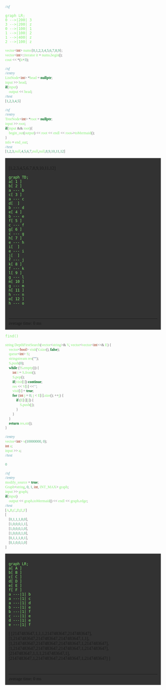 <style>
*{
    font-family:consolas;
}
html body h2{
    color:#a4f3d1;
    text-align:center;
}
html body h3{
    color:#e06666;
}
html body h4{
    color:pink;
}
html body h5{
    color:#e4e79b;
}
.short {
    width:60%;
    background-color:rgba(0,0,0,0);
    border-bottom:4px dotted #515151;
}
.code-output {
    background-color: #323232;
    padding: .8em;
    margin: 1em 0px;
}
.code-hr {
    margin:3em 0px .5em 0px;
}
</style>
<br>
<br>
<br>
<br>
<br>

```cpp {cmd="run" id="sf" hide}
//sf
```

```mermaid
graph LR;
0 -->|200| 3
3 -->|200| z
0 -->|100| 1
1 -->|100| 2
1 -->|400| z
2 -->|100| z
```


```cpp {cmd=run}
vector<int> nums{0,1,2,3,4,5,6,7,8,9};
vector<int>::iterator it = nums.begin();
cout << *(it+3);
```

```cpp {cmd=run}
//sf
//entry
ListNode<int> *head = nullptr;
input >> head;
if(input)
    output << head;
//test
[1,2,3,4,5]
```

```cpp {cmd=run modify_source}
//sf
//entry
TreeNode<int> *root = nullptr;
input >> root;
if(input && root){
    begin_out(output) << root << endl << root->toMermaid();
}
info = end_out;
//test
[1,2,3,null,4,5,6,7,null,null,8,9,10,11,12]
```

<!-- code_chunk_output -->

<div class=code-output> 

[1,2,3,4,5,6,7,8,9,10,11,12]
```mermaid 
graph TD; 
a[ 1 ] 
b[ 2 ] 
a --- b
c[ 3 ] 
a --- c
d[  ] 
b --- d
e[ 4 ] 
b --- e
f[ 5 ] 
c --- f
g[ 6 ] 
c --- g
h[ 7 ] 
e --- h
i[  ] 
e --- i
j[  ] 
f --- j
k[ 8 ] 
f --- k
l[ 9 ] 
g --- l
m[ 10 ] 
g --- m
n[ 11 ] 
h --- n
o[ 12 ] 
h --- o
``` 


<hr class=code-hr>average time: 0 ms
</div>

<!-- /code_chunk_output -->

<style>

html body code {
    color: #83ee73;
}

</style>
`find()`


```cpp {cmd=run line-numbers continue=sf}
string DepthFirstSearch(vector<string>& V, vector<vector<int>>& E) {
    vector<bool> visit(V.size(), false);
    queue<int> S;
    stringstream res("");
    S.push(0);
    while (!S.empty()) {
        int i = S.front();
        S.pop();
        if(visit[i]) continue;
        res << V[i] <<' ';
        visit[i] = true;
        for (int j = 0; j < E[i].size(); ++j) {
            if (E[i][j]) {
                S.push(j);
            }
        }
    }
    return res.str();
}
```
```cpp {cmd=run continue hide}
//entry
vector<int> v(10000000, 0);
int a;
input >> a;
//test
```
```cpp {cmd=run continue}
0
```


```cpp {cmd=run modify_source}
//sf
//entry
modify_source = true;
Graph<string, 0, 1, int, INT_MAX> graph;
input >> graph;
if(input)
    output << graph.toMermaid() << endl << graph.edge;
//test
[A,B,C,D,E,F]
[
    [0,1,1,1,0,0],
    [1,0,0,0,1,1],
    [1,0,0,0,1,0],
    [1,0,0,0,1,0],
    [0,1,1,1,0,1],
    [0,1,0,0,1,0]
]
```

<!-- code_chunk_output -->

<div class=code-output> 

```mermaid 
graph LR; 
a[ A ] 
b[ B ] 
c[ C ] 
d[ D ] 
e[ E ] 
f[ F ] 
a ---|1| b 
a ---|1| c 
a ---|1| d 
b ---|1| e 
b ---|1| f 
c ---|1| e 
d ---|1| e 
e ---|1| f 
```

[
    [2147483647,1,1,1,2147483647,2147483647],
    [1,2147483647,2147483647,2147483647,1,1],
    [1,2147483647,2147483647,2147483647,1,2147483647],
    [1,2147483647,2147483647,2147483647,1,2147483647],
    [2147483647,1,1,1,2147483647,1],
    [2147483647,1,2147483647,2147483647,1,2147483647]
]

<hr class=code-hr> average time: 0 ms


</div> 



<!-- /code_chunk_output -->
